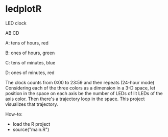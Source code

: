 # ledplotR

LED clock

AB:CD<p>
A: tens of hours, red<p>
B: ones of hours, green<p>
C: tens of minutes, blue<p>
D: ones of minutes, red<p>

The clock counts from 0:00 to 23:59 and then repeats (24-hour mode)
Considering each of the three colors as a dimension in a 3-D space,
let position in the space on each axis be the number of LEDs of
lit LEDs of the axis color. Then there's a trajectory loop in the space. 
This project visualizes that trajectory.

How-to:
* load the R project
* source("main.R")
